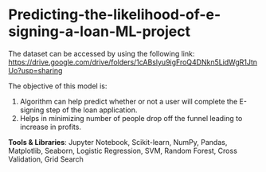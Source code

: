 # Predicting-the-likelihood-of-e-signing-a-loan-ML-project

The dataset can be accessed by using the following link:
https://drive.google.com/drive/folders/1cABslyu9igFroQ4DNkn5LidWgR1JtnUo?usp=sharing

The objective of this model is:
1. Algorithm can help predict whether or not a user will complete the E-signing step of the loan application.
2. Helps in minimizing number of people drop off the funnel leading to increase in profits.

**Tools & Libraries**: Jupyter Notebook, Scikit-learn, NumPy, Pandas, Matplotlib, Seaborn, Logistic Regression,
SVM, Random Forest, Cross Validation, Grid Search
